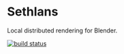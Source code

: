 Sethlans
=======
Local distributed rendering for Blender.


[![build status](https://gitlab.com/marioestrella/sethlans/badges/master/build.svg)](https://gitlab.com/marioestrella/sethlans/commits/master)